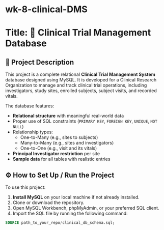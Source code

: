 # wk-8-clinical-DMS
# Title: 🧪 Clinical Trial Management Database

## 📘 Project Description

This project is a complete relational **Clinical Trial Management System** database designed using MySQL. It is developed for a Clinical Research Organization to manage and track clinical trial operations, including investigators, study sites, enrolled subjects, subject visits, and recorded vitals.

The database features:

- **Relational structure** with meaningful real-world data
- Proper use of SQL constraints (`PRIMARY KEY`, `FOREIGN KEY`, `UNIQUE`, `NOT NULL`)
- Relationship types:
  - One-to-Many (e.g., sites to subjects)
  - Many-to-Many (e.g., sites and investigators)
  - One-to-One (e.g., visit and its vitals)
- **Principal Investigator restriction** per site
- **Sample data** for all tables with realistic entries

## ⚙️ How to Set Up / Run the Project

To use this project:

1. **Install MySQL** on your local machine if not already installed.
2. Clone or download the repository.
3. Open MySQL Workbench, phpMyAdmin, or your preferred SQL client.
4. Import the SQL file by running the following command:

```sql
SOURCE path_to_your_repo/clinical_db_schema.sql;
